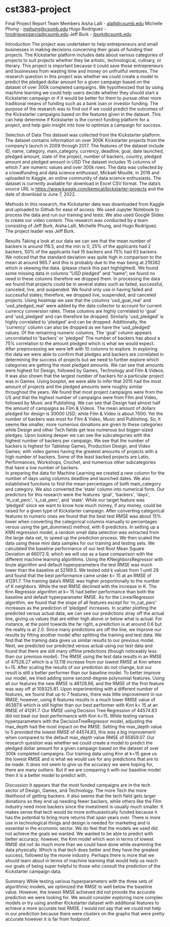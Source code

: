 # cst383-project
Final Project Report
Team Members
Aisha Lalli - alalli@csumb.edu
Michelle Phung - mphung@csumb.edu
Hugo Rodriguez - hrodriguezgarcia@csumb.edu
Jeff Burk - jburk@csumb.edu

Introduction
The project was undertaken to help entrepreneurs and small businesses in making decisions concerning their goals of funding their projects. The Kickstarter platform includes data about various categories of projects to suit projects whether they be artistic, technological, culinary, or literary. This project is important because it could save those entrepreneurs and businesses from wasting time and money on unfruitful ventures. 
The research question in this project was whether we could create a model to predict the pledged dollar amount for a given campaign based on the dataset of over 300k completed campaigns. We hypothesized that by using machine learning we could help users decide whether they should start a Kickstarter campaign or if it would be better for them to pursue other more traditional means of funding such as a bank loan or investor funding.
The purpose of the research was to find out if we could predict the outcomes of the Kickstarter campaigns based on the features given in the dataset. This can help determine if Kickstarter is the correct funding platform for a project, and help gain insight into how to optimize a campaign for success.

Selection of Data
This dataset was collected from the Kickstarter platform. The dataset contains information on over 300K Kickstarter projects from the company’s launch in 2009 through 2017. The features of the dataset include ID, name, category, main_category, currency, deadline, goal, date launched, pledged amount, state of the project, number of backers, country, pledged amount and pledged amount in USD The dataset includes 15 columns of which 7 are numeric values and over 300k rows. The data was collected by a crowdfunding and data science enthusiast, Mickaël Mouillé, in 2018 and uploaded to Kaggle, an online community of data science enthusiasts. The dataset is currently available for download in Excel CSV format. The data’s source URL is https://www.kaggle.com/kemical/kickstarter-projects and the date of download is 
June 7, 2022.



Methods
In this research, the Kickstarter data was downloaded from Kaggle and uploaded to Github for ease of access. We used Jupyter Notebook to process the data and run our training and tests. We also used Google Slides to create our video content. This research was conducted by a team consisting of Jeff Burk, Aisha Lalli, Michelle Phung, and Hugo Rodriguez. The project leader was Jeff Burk. 

Results
Taking a look at our data we can see that the mean number of backers is around 116.5, and the min is 0, 25% of the applicants had 2 backers, 50% of the applicants had 15 backers and 75% had 63 backers. We noticed that the standard deviation was quite high in comparison to the mean at around 965.7 and this is probably due to the max being at 219382 which is skewing the data. 
(please check this part highlighted). 
We found some missing data in columns “USD pledged” and “name”; we found no need in these columns therefore we dropped them. In processing the data we found that projects could be in several states such as failed, successful, canceled, live, and suspended. We found only use in having failed and successful states; therefore, we dropped live, suspended, and canceled projects. 
Using heatmap we saw that the columns  'usd_goal_real' and 'usd_pledged_real' were added by the data collector to account for current currency conversion rates. These columns are highly correlated to 'goal' and 'usd_pledged' and can therefore be dropped. Similarly 'usd_pledged' is highly correlated to 'pledged' and can be dropped. Additionally, the 'currency' column can also be dropped as we have the 'usd_pledged' values. Of the remaining numeric columns, The 'goal' column appears uncorrelated to 'backers' or 'pledged' The number of backers has about a 75% correlation to the amount pledged which is what we would expect. After preprocessing we were left with 10 columns to explore. 
In exploring the data we were able to confirm that pledges and backers are correlated in determining the success of projects but we need to further explore which categories are getting the most pledged amounts. We can see that amounts were highest for Design, followed by Games, Technology and Film & Videos. It was also shown that the largest number of backers for a particular project was in Games. Using boxplot, we were able to infer that 2015 had the most amount of projects and the pledged amounts were roughly similar throughout the years. We found that most project campaigns were from the US and that the highest number of campaigns were from FIlm and Video, followed by Music and Publishing. We can see that Design had almost half the amount of campaigns as Film & Videos. The mean amount of dollars pledged for design is 30000 USD; while Film & Video is about 7000. Yet the number of backers was most for Film & Video, Music and Publishing. So, it seems like smaller, more numerous  donations are given to these categories while Design and other Tech fields get less numerous but bigger-sized pledges. Upon looking deeper we can see the subcategories with the highest number of backers per campaign. We see that the number of backers is highest for Tabletop Games, Production Design, and Video Games; with video games having the greatest amounts of projects with a high number of backers. Some of the least backed projects are Latin, Performances, Workshops, Crochet, and numerous other subcategories that have a low number of backers.   
In preparing the data for Machine Learning we created a new column for the number of days using columns deadline and launched dates. We also established functions to find the mean percentages of both main_category and category. We also converted the ‘state’ column into numerical form. Our predictors for this research were the features 'goal', 'backers', 'days', 'm_cat_perc', 's_cat_perc', and 'state'. While our target feature was ‘pledged’ since we want to know how much money, if any money, could be raised for a given type of Kickstarter campaign.
After converting categorical features to numeric ones we found that the best test RMSE was about 15% lower when converting the categorical columns manually to percentages versus using the get_dummies() method, with 6 predictors. In setting up a  KNN regression model, a random small data selection was extracted from the large data set, to speed up the prediction process. We then scaled the data using these mini data samples for our training and testing sets. 
We calculated the baseline performance of our test Root Mean Square Deviation at 66072.9, which we will use as a base comparison with the different machine learning algorithms. Using the KNeighborsRegressor with brute algorithm and default hyperparameters the test RMSE was much lower than the baseline at 52169.5. We tested odd k values from 1 until 29 and found that the best performance came under k= 15 at an RMSE of 41291.7. The training data’s RMSE was higher proportionally to the number of K neighbors. While the test RMSE declined with the increase in K. The Knn Regressor algorithm at k= 15 had better performance than both the baseline and default hyperparameter RMSE. 
As for the LinearRegressor algorithm, we found that the slope of all features except for ‘m_cat_perc’ increases as the prediction of ‘pledged’ increases. In scatter plotting the predicted versus actual data, we can see our predictions stray off the actual line, giving us values that are either high above or below what is actual. For instance, at the point towards the far right, a prediction is at around 0.6 but the reality is at 2.0. 
Since many predictions are off the line, we improve our results by fitting another model after splitting the training and test data. We find that the training data gives us similar results to our previous model. Next, we predicted our predicted versus actual using our test data and found that there are still many offline predictions (though noticeably less than our previous model). The RMSE using the test data results in an RMSE of 47526.27 which is a 13.118 increase from our lowest RMSE at Knn where k=15. After scaling the results of our prediction do not change, but our result is still a better performer than our baseline model. 
To better improve our model, we tried adding some second-degree polynomial features. Using all our features the new RMSE is 46128.66, and the RMSE of the first feature was way off at 109325.81. Upon experimenting with a different number of features, we found that up to 7 features, there was little improvement in our RMSE; however, using 8 features results in a much lower RMSE value of 46397.6 which is still higher than our best performer with Knn k= 15 at an RMSE of 41291.7. Our RMSE using Decision Tree Regression of 44574.83 did not beat our best performance with Knn k=15. 
While testing various hyperparameters with the DecisionTreeRegressor model, adjusting the max_depth had the most impact on the RMSE. Setting the max_depth value to 5 provided the lowest RMSE of 44574.83, this was a big improvement when compared to the default max_depth value RMSE of 65859.07.
Our research question was whether we could create a model to predict the pledged dollar amount for a given campaign based on the dataset of over 300k completed campaigns. Our training data using Knn at k=15 gave us the lowest RMSE and is what we would use for any predictions that are to be made. It does not seem to give us the accuracy we were hoping for, there are many outliers. But if we are comparing it with our baseline model then it is a better model to predict with. 

Discussion
It appears that the most funded campaigns are in the tech sector of Design, Games, and Technology. The more Tech the more likelihood of getting backers. It also seems that the tech field gets larger donations so they end up needing fewer backers, while others like the FIlm industry need more backers since the investment is usually much smaller. It makes sense that tech would be more enthusiastically funded because it has the potential to bring more returns that span years over. There is more use in technological things and design is needed for marketing and is essential in the economic sector. We do feel that the models we used did not achieve the goals we wanted. We wanted to be able to predict with better accuracy; however, the Knn model which won in terms of lowest RMSE did not do much more than we could have done while examining the data physically. Which is that tech does better and they have the greatest success, followed by the movie industry. Perhaps there is more that we should learn about in terms of machine learning that would help us reach our goals of being super helpful to those who consult the prediction of the Kickstarter campaign data. 

Summary
While testing various hyperparameters with the three sets of algorithmic models, we optimized the RMSE to well below the baseline value. However, the lowest RMSE achieved did not provide the accurate prediction we were looking for. We would consider exploring more complex models or try using another Kickstarter dataset with additional features to achieve a more accurate test RMSE. I would not say that we could not help in our prediction because there were clusters on the graphs that were pretty accurate however it is far from foolproof. 

